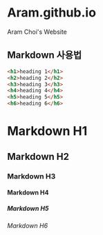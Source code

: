 # Aram.github.io
Aram Choi's Website

## Markdown 사용법

```html
<h1>heading 1</h1>
<h2>heading 2</h2>
<h3>heading 3</h3>
<h4>heading 4</h4>
<h5>heading 5</h5>
<h6>heading 6</h6>
```

# Markdown H1
## Markdown H2
### Markdown H3
#### Markdown H4
##### Markdown H5
###### Markdown H6
